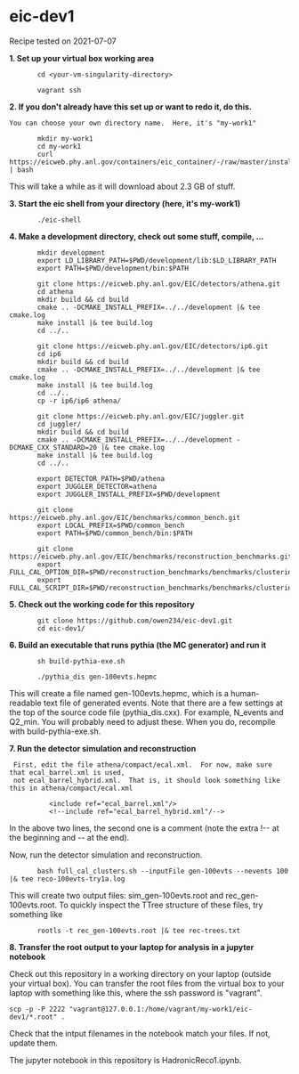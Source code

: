 # eic-dev1

Recipe tested on 2021-07-07


**1.  Set up your virtual box working area**
```
       cd <your-vm-singularity-directory>
       
       vagrant ssh
```

**2.  If you don't already have this set up or want to redo it, do this.**

    You can choose your own directory name.  Here, it's "my-work1"
```
       mkdir my-work1    
       cd my-work1       
       curl https://eicweb.phy.anl.gov/containers/eic_container/-/raw/master/install.sh | bash
```

   This will take a while as it will download about 2.3 GB of stuff.
    
    
**3.  Start the eic shell from your directory (here, it's my-work1)**
```
       ./eic-shell
```

**4.  Make a development directory, check out some stuff, compile, ...**
```
       mkdir development
       export LD_LIBRARY_PATH=$PWD/development/lib:$LD_LIBRARY_PATH
       export PATH=$PWD/development/bin:$PATH

       git clone https://eicweb.phy.anl.gov/EIC/detectors/athena.git
       cd athena
       mkdir build && cd build
       cmake .. -DCMAKE_INSTALL_PREFIX=../../development |& tee cmake.log
       make install |& tee build.log
       cd ../..

       git clone https://eicweb.phy.anl.gov/EIC/detectors/ip6.git
       cd ip6
       mkdir build && cd build
       cmake .. -DCMAKE_INSTALL_PREFIX=../../development |& tee cmake.log
       make install |& tee build.log
       cd ../..
       cp -r ip6/ip6 athena/

       git clone https://eicweb.phy.anl.gov/EIC/juggler.git
       cd juggler/
       mkdir build && cd build
       cmake .. -DCMAKE_INSTALL_PREFIX=../../development -DCMAKE_CXX_STANDARD=20 |& tee cmake.log
       make install |& tee build.log
       cd ../..

       export DETECTOR_PATH=$PWD/athena
       export JUGGLER_DETECTOR=athena
       export JUGGLER_INSTALL_PREFIX=$PWD/development

       git clone https://eicweb.phy.anl.gov/EIC/benchmarks/common_bench.git
       export LOCAL_PREFIX=$PWD/common_bench
       export PATH=$PWD/common_bench/bin:$PATH

       git clone https://eicweb.phy.anl.gov/EIC/benchmarks/reconstruction_benchmarks.git
       export FULL_CAL_OPTION_DIR=$PWD/reconstruction_benchmarks/benchmarks/clustering/options
       export FULL_CAL_SCRIPT_DIR=$PWD/reconstruction_benchmarks/benchmarks/clustering/scripts
```

**5. Check out the working code for this repository**
```
       git clone https://github.com/owen234/eic-dev1.git
       cd eic-dev1/
```


**6. Build an executable that runs pythia (the MC generator) and run it**
```
       sh build-pythia-exe.sh

       ./pythia_dis gen-100evts.hepmc
```
   This will create a file named gen-100evts.hepmc, which is a human-readable text file of
   generated events.
   Note that there are a few settings at the top of the source code file (pythia_dis.cxx).
   For example, N_events and Q2_min.  You will probably need to adjust these.  When you do,
   recompile with build-pythia-exe.sh.  


**7. Run the detector simulation and reconstruction**

     First, edit the file athena/compact/ecal.xml.  For now, make sure that ecal_barrel.xml is used,
     not ecal_barrel_hybrid.xml.  That is, it should look something like this in athena/compact/ecal.xml

```
          <include ref="ecal_barrel.xml"/>
          <!--include ref="ecal_barrel_hybrid.xml"/-->
```

  In the above two lines, the second one is a comment (note the extra !-- at the beginning and -- at the end).

  Now, run the detector simulation and reconstruction.

```
       bash full_cal_clusters.sh --inputFile gen-100evts --nevents 100 |& tee reco-100evts-try1a.log
```
 This will create two output files: sim_gen-100evts.root and rec_gen-100evts.root.  To quickly inspect the
 TTree structure of these files, try something like
```
       rootls -t rec_gen-100evts.root |& tee rec-trees.txt
```

**8. Transfer the root output to your laptop for analysis in a jupyter notebook**

Check out this repository in a working directory on your laptop (outside your virtual box).
You can transfer the root files from the virtual box to your laptop with something like this,
where the ssh password is "vagrant".

```
scp -p -P 2222 "vagrant@127.0.0.1:/home/vagrant/my-work1/eic-dev1/*.root" .
```

Check that the intput filenames in the notebook match your files.  If not, update them.

The jupyter notebook in this repository is HadronicReco1.ipynb.
   
